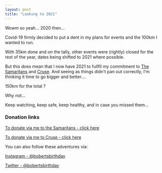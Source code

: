 ```yaml
---
layout: post
title: "Looking to 2021"
---
```


Wowm so yeah... 2020 then...

Covid-19 firmly decided to put a dent in my plans for events and the 100km I wanted to run.

With 35km done and on the tally, other events were (rightly) closed for the rest of the year, dates being shifted to 2021 where possible.

But this does mean that I now have 2021 to fullfil my commitment to <a href="samaritans.html" target="_self">The Samaritans</a> and <a href="cruse.html" target="_self">Cruse</a>. And seeing as things didn't pan out correctly, I'm thinking it time to go bigger and better....

150km for the total ?

Why not...

Keep watching, keep safe, keep healthy, and in case you missed them...

### Donation links

[To donate via me to the Samaritans - click here](https://www.justgiving.com/fundraising/skeddy-samaritans)

[To donate via me to Cruse - click here](https://www.justgiving.com/fundraising/skeddy-cruse)

You can also follow these adventures via:

[Instagram - @bobertsbirthday](https://www.instagram.com/bobertsbirthday)

[Twitter - @bobertsbirthday](https://twitter.com/BobertsBirthday)
